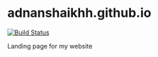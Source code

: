 adnanshaikhh.github.io
==================

[![Build Status](https://travis-ci.org/adyshake/adnanshaikhh.github.io.svg)](https://travis-ci.org/adyshake/adnanshaikhh.github.io)

Landing page for my website
